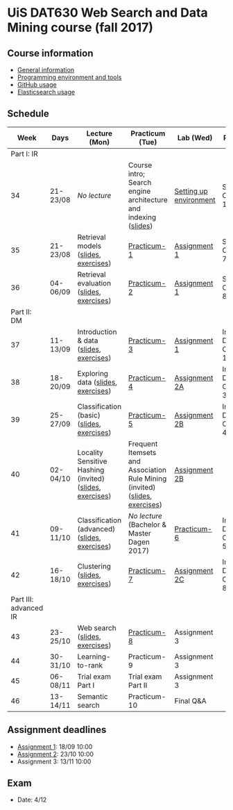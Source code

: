 # UiS DAT630 Web Search and Data Mining course (fall 2017)

## Course information

  * [General information](General_info.md)
  * [Programming environment and tools](environment/)
  * [GitHub usage](GitHub_usage.md)
  * [Elasticsearch usage](elasticsearch/)

## Schedule

| Week | Days | Lecture (Mon) | Practicum (Tue) | Lab (Wed) | Reading |
| --- | --- | --- | --- | --- | --- |
| Part I: IR ||||||
| 34 | 21-23/08 | *No lecture* | Course intro; Search engine architecture and indexing ([slides](https://speakerdeck.com/kbalog/2017-search-engine-architecture-and-indexing)) | [Setting up environment](environment/) | SE, Chapters 1, 2, 5 |
| 35 | 21-23/08 | Retrieval models ([slides](https://speakerdeck.com/kbalog/2017-retrieval-models), [exercises](exercises/lecture-2)) | [Practicum-1](practicum/practicum-1) | [Assignment 1](assignment-1/) | SE, Chapter 7 |
| 36 | 04-06/09 | Retrieval evaluation ([slides](https://speakerdeck.com/kbalog/2017-retrieval-evaluation), [exercises](exercises/lecture-3)) | [Practicum-2](practicum/practicum-2) | [Assignment 1](assignment-1/) | SE, Chapter 8 |
| Part II: DM ||||||
| 37 | 11-13/09 | Introduction & data ([slides](https://speakerdeck.com/kbalog/2017-dm-introduction-and-data), [exercises](exercises/lecture-4)) | [Practicum-3](practicum/practicum-3) | [Assignment 1](assignment-1/) | Intro to DM, Chapters 1-2 |
| 38 | 18-20/09 | Exploring data ([slides](https://speakerdeck.com/kbalog/2017-dm-exploring-data), [exercises](exercises/lecture-4)) | [Practicum-4](practicum/practicum-4) | [Assignment 2A](assignment-2/) |  Intro to DM, Chapter 3 |
| 39 | 25-27/09 | Classification (basic) ([slides](https://speakerdeck.com/kbalog/2017-dm-classification), [exercises](exercises/lecture-6)) | [Practicum-5](practicum/practicum-5) | [Assignment 2B](assignment-2/) | Intro to DM, Chapter 4 |
| 40 | 02-04/10 | Locality Sensitive Hashing (invited) ([slides](https://speakerdeck.com/kbalog/2017-dm-locality-sensitive-hashing), [exercises](exercises/lecture-7)) | Frequent Itemsets and Association Rule Mining (invited) ([slides](https://speakerdeck.com/kbalog/2017-dm-frequent-itemsets-and-association-rule-mining), [exercises](exercises/lecture-8)) | [Assignment 2B](assignment-2/) | |
| 41 | 09-11/10 | Classification (advanced) ([slides](https://speakerdeck.com/kbalog/2017-dm-classification-2), [exercises](exercises/lecture-9)) | *No lecture* (Bachelor & Master Dagen 2017) | [Practicum-6](practicum/practicum-6) | Intro to DM, Chapter 5 |
| 42 | 16-18/10 | Clustering ([slides](https://speakerdeck.com/kbalog/2017-dm-clustering), [exercises](exercises/lecture-10)) | [Practicum-7](practicum/practicum-7) | [Assignment 2C](assignment-2/) | Intro to DM, Chapter 8 |
| Part III: advanced IR ||||||
| 43 | 23-25/10 | Web search ([slides](https://speakerdeck.com/kbalog/2017-web-search), [exercises](exercises/lecture-11)) | [Practicum-8](practicum/practicum-8) | Assignment 3 | |
| 44 | 30-31/10 | Learning-to-rank | Practicum-9 | Assignment 3 | |
| 45 | 06-08/11 | Trial exam Part I | Trial exam Part II | Assignment 3 | |
| 46 | 13-14/11 | Semantic search | Practicum-10 | Final Q&A | |


## Assignment deadlines

  * [Assignment 1](assignment-1/): 18/09 10:00
  * [Assignment 2](assignment-2/): 23/10 10:00
  * Assignment 3: 13/11 10:00

## Exam

  * Date: 4/12

